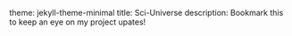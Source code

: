 theme: jekyll-theme-minimal
title: Sci-Universe
description: Bookmark this to keep an eye on my project upates!
